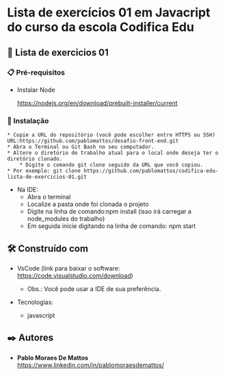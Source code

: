# Lista de exercícios 01 em Javacript do curso da escola Codifica Edu

## 🚀 Lista de exercicios 01
	
 
### 📋 Pré-requisitos

- Instalar Node 

	https://nodejs.org/en/download/prebuilt-installer/current


### 🔧 Instalação

 	* Copie a URL do repositório (você pode escolher entre HTTPS ou SSH) 
  	URL:https://github.com/pablomattos/desafio-front-end.git 
	* Abra o Terminal ou Git Bash no seu computador.
	* Altere o diretório de trabalho atual para o local onde deseja ter o diretório clonado.
        * Digite o comando git clone seguido da URL que você copiou. 
	* Por exemplo: git clone https://github.com/pablomattos/codifica-edu-lista-de-exercicios-01.git

  - Na IDE:
      * Abra o terminal
      * Localize a pasta onde foi clonada o projeto
      * Digite na linha de comando:npm install (isso irá carregar a node_modules do trabalho)
      * Em seguida inicie digitando na linha de comando: npm start


## 🛠️ Construído com

- VsCode (link para baixar o software: https://code.visualstudio.com/download)
  	* Obs.: Você pode usar a IDE de sua preferência.

- Tecnologias:
  	* javascript


## ✒️ Autores

* **Pablo Moraes De Mattos** https://www.linkedin.com/in/pablomoraesdemattos/


